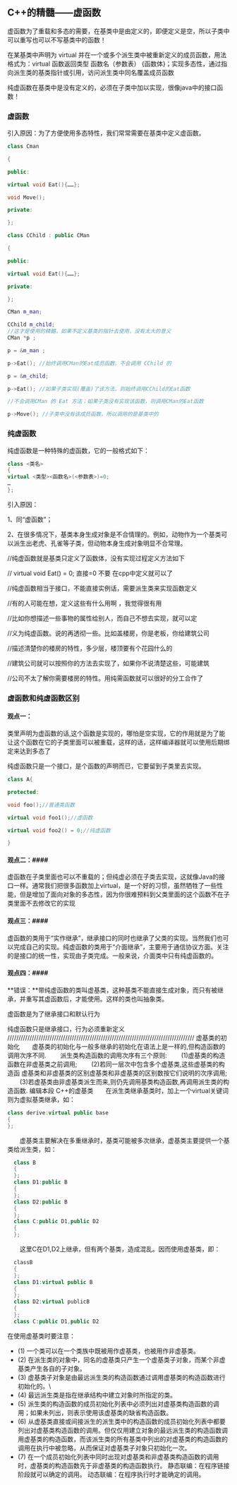 ##  C++的精髓——虚函数 ##

虚函数为了重载和多态的需要，在基类中是由定义的，即便定义是空，所以子类中可以重写也可以不写基类中的函数！

在某基类中声明为 virtual 并在一个或多个派生类中被重新定义的成员函数，用法格式为：virtual 函数返回类型 函数名（参数表） {函数体}；实现多态性，通过指向派生类的基类指针或引用，访问派生类中同名覆盖成员函数

纯虚函数在基类中是没有定义的，必须在子类中加以实现，很像java中的接口函数！

### 虚函数 ###

引入原因：为了方便使用多态特性，我们常常需要在基类中定义虚函数。

```cpp
class Cman

{

public:

virtual void Eat(){……};

void Move();

private:

};

class CChild : public CMan

{

public:

virtual void Eat(){……};

private:

};

CMan m_man;

CChild m_child;
//这才是使用的精髓，如果不定义基类的指针去使用，没有太大的意义
CMan *p ;

p = &m_man ;

p->Eat(); //始终调用CMan的Eat成员函数，不会调用 CChild 的

p = &m_child;

p->Eat(); //如果子类实现(覆盖)了该方法，则始终调用CChild的Eat函数

//不会调用CMan 的 Eat 方法；如果子类没有实现该函数，则调用CMan的Eat函数

p->Move(); //子类中没有该成员函数，所以调用的是基类中的

```

### 纯虚函数 ###

纯虚函数是一种特殊的虚函数，它的一般格式如下：
```cpp
class <类名>
{
virtual <类型><函数名>(<参数表>)=0;
…
};
```
引入原因：

1、同“虚函数”；

2、在很多情况下，基类本身生成对象是不合情理的。例如，动物作为一个基类可以派生出老虎、孔雀等子类，但动物本身生成对象明显不合常理。

//纯虚函数就是基类只定义了函数体，没有实现过程定义方法如下

// virtual void Eat() = 0; 直接=0 不要 在cpp中定义就可以了

//纯虚函数相当于接口，不能直接实例话，需要派生类来实现函数定义

//有的人可能在想，定义这些有什么用啊 ，我觉得很有用

//比如你想描述一些事物的属性给别人，而自己不想去实现，就可以定

//义为纯虚函数。说的再透彻一些。比如盖楼房，你是老板，你给建筑公司

//描述清楚你的楼房的特性，多少层，楼顶要有个花园什么的

//建筑公司就可以按照你的方法去实现了，如果你不说清楚这些，可能建筑

//公司不太了解你需要楼房的特性。用纯需函数就可以很好的分工合作了

### 虚函数和纯虚函数区别 ###
#### 观点一： ####

类里声明为虚函数的话,这个函数是实现的，哪怕是空实现，它的作用就是为了能让这个函数在它的子类里面可以被重载，这样的话，这样编译器就可以使用后期绑定来达到多态了

纯虚函数只是一个接口，是个函数的声明而已，它要留到子类里去实现。
```cpp
class A{

protected:

void foo();//普通类函数

virtual void foo1();//虚函数

virtual void foo2() = 0;//纯虚函数

}
```

#### 观点二：####

虚函数在子类里面也可以不重载的；但纯虚必须在子类去实现，这就像Java的接口一样。通常我们把很多函数加上virtual，是一个好的习惯，虽然牺牲了一些性能，但是增加了面向对象的多态性，因为你很难预料到父类里面的这个函数不在子类里面不去修改它的实现

#### 观点三：####

虚函数的类用于“实作继承”，继承接口的同时也继承了父类的实现。当然我们也可以完成自己的实现。纯虚函数的类用于“介面继承”，主要用于通信协议方面。关注的是接口的统一性，实现由子类完成。一般来说，介面类中只有纯虚函数的。

#### 观点四：####

**错误：**带纯虚函数的类叫虚基类，这种基类不能直接生成对象，而只有被继承，并重写其虚函数后，才能使用。这样的类也叫抽象类。

虚函数是为了继承接口和默认行为

纯虚函数只是继承接口，行为必须重新定义
////////////////////////////////////////////////////////////////////////////////////
虚基类的初始化　　虚基类的初始化与一般多继承的初始化在语法上是一样的,但构造函数的调用次序不同.
　　派生类构造函数的调用次序有三个原则:
　　(1)虚基类的构造函数在非虚基类之前调用;
　　(2)若同一层次中包含多个虚基类,这些虚基类的构造函  虚基类和非虚基类的区别虚基类和非虚基类的区别数按它们说明的次序调用;
　　(3)若虚基类由非虚基类派生而来,则仍先调用基类构造函数,再调用派生类的构造函数.
编辑本段
C++的虚基类　　在派生类继承基类时，加上一个virtual关键词则为虚拟基类继承，如：
```cpp
class derive:virtual public base
{
};
```
　　虚基类主要解决在多重继承时，基类可能被多次继承，虚基类主要提供一个基类给派生类，如：
```cpp
  class B
  {
  };
  class D1:public B
  {
  };
  class D2:public B
  {
  };
  class C:public D1,public D2
  {
  };
```
　　这里C在D1,D2上继承，但有两个基类，造成混乱。因而使用虚基类，即：
```cpp
  classB
  {
  };
  class D1:virtual public B
  {
  };
  class D2:virtual publicB
  {
  };
  class C:public D1,public D2
```

在使用虚基类时要注意：　　

* (1) 一个类可以在一个类族中既被用作虚基类，也被用作非虚基类。
* (2) 在派生类的对象中，同名的虚基类只产生一个虚基类子对象，而某个非虚基类产生各自的子对象。
* (3) 虚基类子对象是由最远派生类的构造函数通过调用虚基类的构造函数进行初始化的。\
* (4) 最远派生类是指在继承结构中建立对象时所指定的类。
* (5) 派生类的构造函数的成员初始化列表中必须列出对虚基类构造函数的调用；如果未列出，则表示使用该虚基类的缺省构造函数。
* (6) 从虚基类直接或间接派生的派生类中的构造函数的成员初始化列表中都要列出对虚基类构造函数的调用。但仅仅用建立对象的最远派生类的构造函数调用虚基类的构造函数，而该派生类的所有基类中列出的对虚基类的构造函数的调用在执行中被忽略，从而保证对虚基类子对象只初始化一次。
* (7) 在一个成员初始化列表中同时出现对虚基类和非虚基类构造函数的调用时，虚基类的构造函数先于非虚基类的构造函数执行。
  静态联编：在程序链接阶段就可以确定的调用。
  动态联编：在程序执行时才能确定的调用。